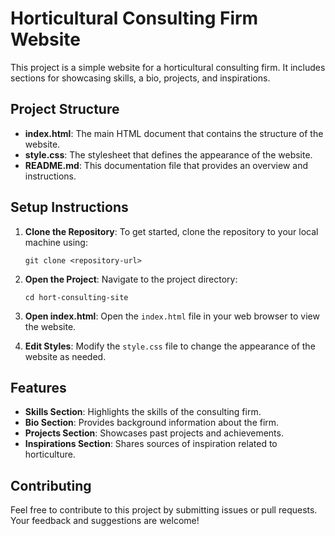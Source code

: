 # Horticultural Consulting Firm Website

This project is a simple website for a horticultural consulting firm. It includes sections for showcasing skills, a bio, projects, and inspirations.

## Project Structure

- **index.html**: The main HTML document that contains the structure of the website.
- **style.css**: The stylesheet that defines the appearance of the website.
- **README.md**: This documentation file that provides an overview and instructions.

## Setup Instructions

1. **Clone the Repository**: 
   To get started, clone the repository to your local machine using:
   ```
   git clone <repository-url>
   ```

2. **Open the Project**: 
   Navigate to the project directory:
   ```
   cd hort-consulting-site
   ```

3. **Open index.html**: 
   Open the `index.html` file in your web browser to view the website.

4. **Edit Styles**: 
   Modify the `style.css` file to change the appearance of the website as needed.

## Features

- **Skills Section**: Highlights the skills of the consulting firm.
- **Bio Section**: Provides background information about the firm.
- **Projects Section**: Showcases past projects and achievements.
- **Inspirations Section**: Shares sources of inspiration related to horticulture.

## Contributing

Feel free to contribute to this project by submitting issues or pull requests. Your feedback and suggestions are welcome!
